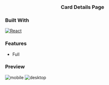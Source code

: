 
<!-- PROJECT LOGO -->
<br />
<div align="center">
  <h3 align="center">Card Details Page</h3>
</div>

### Built With
[![React][React.js]][React-url]

### Features 
  * Full 

### Preview

![mobile](https://github.com/shaxuuu/Card-Details-Frontend/assets/48029949/bc7dfbac-109d-4ef7-8b21-688d92439e84)
![desktop](https://github.com/shaxuuu/Card-Details-Frontend/assets/48029949/c0ecdcce-adbc-4c0a-a1a9-b933201be689)




[React.js]: https://img.shields.io/badge/React-20232A?style=for-the-badge&logo=react&logoColor=61DAFB
[React-url]: https://reactjs.org/
